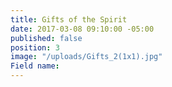 ```yaml
---
title: Gifts of the Spirit
date: 2017-03-08 09:10:00 -05:00
published: false
position: 3
image: "/uploads/Gifts_2(1x1).jpg"
Field name: 
---
```


